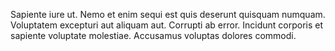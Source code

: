 Sapiente iure ut. Nemo et enim sequi est quis deserunt quisquam numquam. Voluptatem excepturi aut aliquam aut. Corrupti ab error. Incidunt corporis et sapiente voluptate molestiae. Accusamus voluptas dolores commodi.